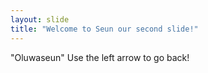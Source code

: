 ```yaml
---
layout: slide
title: "Welcome to Seun our second slide!"
---
```

"Oluwaseun"
Use the left arrow to go back!
